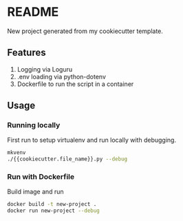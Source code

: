 # README
New project generated from my cookiecutter template.

## Features
1. Logging via Loguru
2. .env loading via python-dotenv
3. Dockerfile to run the script in a container

## Usage
### Running locally
First run to setup virtualenv and run locally with debugging.
```bash
mkvenv
./{{cookiecutter.file_name}}.py --debug
```

### Run with Dockerfile
Build image and run
```bash
docker build -t new-project .
docker run new-project --debug
```
